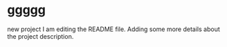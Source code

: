 # ggggg
new project
I am editing the README file. Adding some more details about the project description.

